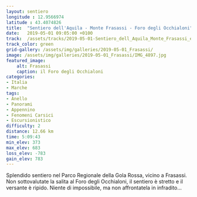 ```yaml
---
layout: sentiero
longitude : 12.9566974
latitude : 43.4074826
title:  "Sentiero dell'Aquila - Monte Frasassi - Foro degli Occhialoni"
date:   2019-05-01 09:05:00 +0100
track:  /assets/tracks/2019-05-01-Sentiero_dell_Aquila_Monte_Frasassi_e_Foro_degli_Occhialoni.gpx
track_color: green
grid-gallery: /assets/img/galleries/2019-05-01_Frasassi/
image: /assets/img/galleries/2019-05-01_Frasassi/IMG_4897.jpg
featured_image:
    alt: Frasassi
    caption: il Foro degli Occhialoni
categories:
- Italia
- Marche
tags:
- Anello
- Panorami
- Appennino
- Fenomeni Carsici
- Escursionistico
difficulty: 2
distance: 12.66 km
time: 5:09:43
min_elev: 373
max_elev: 683
loss_elev: -783
gain_elev: 783
---
```


Splendido sentiero nel Parco Regionale della Gola Rossa, vicino a Frasassi. Non sottovalutate la salita al Foro degli Occhialoni, il sentiero è stretto e il versante è ripido. Niente di impossibile, ma non affrontatela in infradito...
